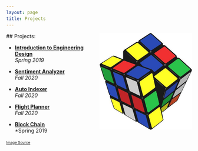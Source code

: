 ```yaml
---
layout: page
title: Projects
---
```

<img align="right" src="/assets/rubik.jpeg" style="width:250px;"/>
## Projects:

* [**Introduction to Engineering Design**](/_projects/knw.html) <br>
    *Spring 2019*

* [**Sentiment Analyzer**]({{site.baseurl}}/_projects/sentAnalysis.html) <br>
    *Fall 2020*

* [**Auto Indexer**]({{site.baseurl}}/_projects/autoIndex.html) <br>
   *Fall 2020*

* [**Flight Planner**]({{site.baseurl}}/_projects/flightPlan.html) <br>
    *Fall 2020*

* [**Block Chain**]({{site.baseurl}}/_projects/blockChain.html) <br>
    *Spring 2019

<font size="1"><a href="https://www.indiamart.com/proddetail/rubiks-cube-training-services-21285889797.html">Image Source</a></font>